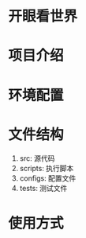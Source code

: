 # 开眼看世界

# 项目介绍

# 环境配置

# 文件结构

1. src: 源代码
2. scripts: 执行脚本
3. configs: 配置文件
4. tests: 测试文件

# 使用方式






